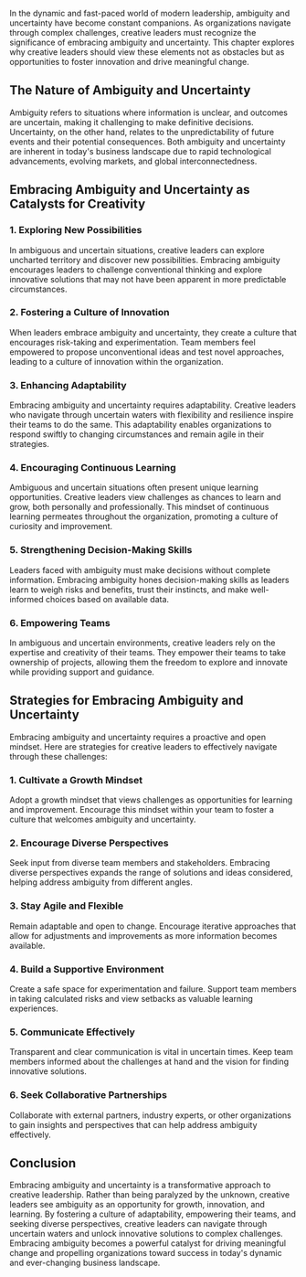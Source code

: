 
In the dynamic and fast-paced world of modern leadership, ambiguity and uncertainty have become constant companions. As organizations navigate through complex challenges, creative leaders must recognize the significance of embracing ambiguity and uncertainty. This chapter explores why creative leaders should view these elements not as obstacles but as opportunities to foster innovation and drive meaningful change.

## The Nature of Ambiguity and Uncertainty

Ambiguity refers to situations where information is unclear, and outcomes are uncertain, making it challenging to make definitive decisions. Uncertainty, on the other hand, relates to the unpredictability of future events and their potential consequences. Both ambiguity and uncertainty are inherent in today's business landscape due to rapid technological advancements, evolving markets, and global interconnectedness.

## Embracing Ambiguity and Uncertainty as Catalysts for Creativity

### 1\. **Exploring New Possibilities**

In ambiguous and uncertain situations, creative leaders can explore uncharted territory and discover new possibilities. Embracing ambiguity encourages leaders to challenge conventional thinking and explore innovative solutions that may not have been apparent in more predictable circumstances.

### 2\. **Fostering a Culture of Innovation**

When leaders embrace ambiguity and uncertainty, they create a culture that encourages risk-taking and experimentation. Team members feel empowered to propose unconventional ideas and test novel approaches, leading to a culture of innovation within the organization.

### 3\. **Enhancing Adaptability**

Embracing ambiguity and uncertainty requires adaptability. Creative leaders who navigate through uncertain waters with flexibility and resilience inspire their teams to do the same. This adaptability enables organizations to respond swiftly to changing circumstances and remain agile in their strategies.

### 4\. **Encouraging Continuous Learning**

Ambiguous and uncertain situations often present unique learning opportunities. Creative leaders view challenges as chances to learn and grow, both personally and professionally. This mindset of continuous learning permeates throughout the organization, promoting a culture of curiosity and improvement.

### 5\. **Strengthening Decision-Making Skills**

Leaders faced with ambiguity must make decisions without complete information. Embracing ambiguity hones decision-making skills as leaders learn to weigh risks and benefits, trust their instincts, and make well-informed choices based on available data.

### 6\. **Empowering Teams**

In ambiguous and uncertain environments, creative leaders rely on the expertise and creativity of their teams. They empower their teams to take ownership of projects, allowing them the freedom to explore and innovate while providing support and guidance.

## Strategies for Embracing Ambiguity and Uncertainty

Embracing ambiguity and uncertainty requires a proactive and open mindset. Here are strategies for creative leaders to effectively navigate through these challenges:

### 1\. **Cultivate a Growth Mindset**

Adopt a growth mindset that views challenges as opportunities for learning and improvement. Encourage this mindset within your team to foster a culture that welcomes ambiguity and uncertainty.

### 2\. **Encourage Diverse Perspectives**

Seek input from diverse team members and stakeholders. Embracing diverse perspectives expands the range of solutions and ideas considered, helping address ambiguity from different angles.

### 3\. **Stay Agile and Flexible**

Remain adaptable and open to change. Encourage iterative approaches that allow for adjustments and improvements as more information becomes available.

### 4\. **Build a Supportive Environment**

Create a safe space for experimentation and failure. Support team members in taking calculated risks and view setbacks as valuable learning experiences.

### 5\. **Communicate Effectively**

Transparent and clear communication is vital in uncertain times. Keep team members informed about the challenges at hand and the vision for finding innovative solutions.

### 6\. **Seek Collaborative Partnerships**

Collaborate with external partners, industry experts, or other organizations to gain insights and perspectives that can help address ambiguity effectively.

## Conclusion

Embracing ambiguity and uncertainty is a transformative approach to creative leadership. Rather than being paralyzed by the unknown, creative leaders see ambiguity as an opportunity for growth, innovation, and learning. By fostering a culture of adaptability, empowering their teams, and seeking diverse perspectives, creative leaders can navigate through uncertain waters and unlock innovative solutions to complex challenges. Embracing ambiguity becomes a powerful catalyst for driving meaningful change and propelling organizations toward success in today's dynamic and ever-changing business landscape.
